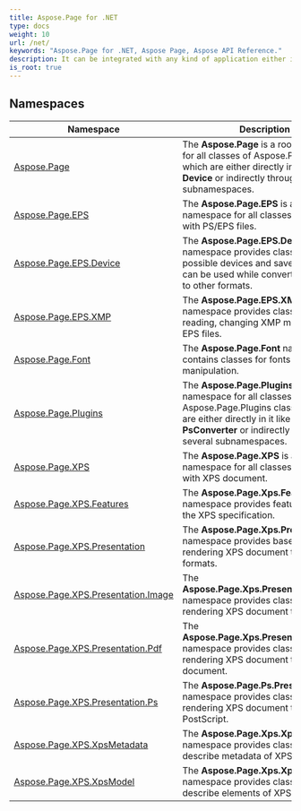 ```yaml
---
title: Aspose.Page for .NET
type: docs
weight: 10
url: /net/
keywords: "Aspose.Page for .NET, Aspose Page, Aspose API Reference."
description: It can be integrated with any kind of application either it's an ASP.NET Web Application or a Windows Application.
is_root: true
---
```

## Namespaces

| Namespace | Description |
| --- | --- |
| [Aspose.Page](./aspose.page/) | The **Aspose.Page** is a root namespace for all classes of Aspose.Page library which are either directly in it like **Device** or indirectly through several subnamespaces. |
| [Aspose.Page.EPS](./aspose.page.eps/) | The **Aspose.Page.EPS** is a root namespace for all classes that deal with PS/EPS files. |
| [Aspose.Page.EPS.Device](./aspose.page.eps.device/) | The **Aspose.Page.EPS.Device** namespace provides classes of possible devices and save options that can be used while converting PS/EPS to other formats. |
| [Aspose.Page.EPS.XMP](./aspose.page.eps.xmp/) | The **Aspose.Page.EPS.XMP** namespace provides classes for reading, changing XMP metadata in EPS files. |
| [Aspose.Page.Font](./aspose.page.font/) | The **Aspose.Page.Font** namespace contains classes for fonts manipulation. |
| [Aspose.Page.Plugins](./aspose.page.plugins/) | The **Aspose.Page.Plugins** is a root namespace for all classes of Aspose.Page.Plugins classes which are either directly in it like **PsConverter** or indirectly through several subnamespaces. |
| [Aspose.Page.XPS](./aspose.page.xps/) | The **Aspose.Page.XPS** is a root namespace for all classes that deal with XPS document. |
| [Aspose.Page.XPS.Features](./aspose.page.xps.features/) | The **Aspose.Page.Xps.Features** namespace provides features beyond the XPS specification. |
| [Aspose.Page.XPS.Presentation](./aspose.page.xps.presentation/) | The **Aspose.Page.Xps.Presentation** namespace provides base classes for rendering XPS document to other formats. |
| [Aspose.Page.XPS.Presentation.Image](./aspose.page.xps.presentation.image/) | The **Aspose.Page.Xps.Presentation.Image** namespace provides classes for rendering XPS document to an image. |
| [Aspose.Page.XPS.Presentation.Pdf](./aspose.page.xps.presentation.pdf/) | The **Aspose.Page.Xps.Presentation.Pdf** namespace provides classes for rendering XPS document to PDF document. |
| [Aspose.Page.XPS.Presentation.Ps](./aspose.page.xps.presentation.ps/) | The **Aspose.Page.Ps.Presentation.Ps** namespace provides classes for rendering XPS document to PostScript. |
| [Aspose.Page.XPS.XpsMetadata](./aspose.page.xps.xpsmetadata/) | The **Aspose.Page.Xps.XpsMetadata** namespace provides classes that describe metadata of XPS document. |
| [Aspose.Page.XPS.XpsModel](./aspose.page.xps.xpsmodel/) | The **Aspose.Page.Xps.XpsModel** namespace provides classes that describe elements of XPS document. |


